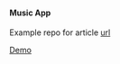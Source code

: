 #### Music App

Example repo for article [url](https://medium.com/p/56eb9af6e3bf)

[Demo](https://nozhenkod.github.io/sentry-music-app/)

